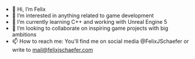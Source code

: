 - 👋 Hi, I’m Felix
- 👀 I’m interested in anything related to game development
- 🌱 I’m currently learning C++ and working with Unreal Engine 5
- 💞️ I’m looking to collaborate on inspiring game projects with big ambitions
- 📫 How to reach me: You'll find me on social media @FelixJSchaefer or write to mail@felixjschaefer.com

<!---
FelixJSchaefer/FelixJSchaefer is a ✨ special ✨ repository because its `README.md` (this file) appears on your GitHub profile.
You can click the Preview link to take a look at your changes.
--->
